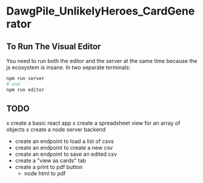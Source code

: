 # DawgPile_UnlikelyHeroes_CardGenerator

## To Run The Visual Editor 
You need to run both the editor and the server at the same time because the js ecosystem is insane.
In two separate terminals:
```bash
npm run server
# and
npm run editor
```

## TODO
x create a basic react app
x create a spreadsheet view for an array of objects
x create a node server backend
  - create an endpoint to load a list of csvs
  - create an endpoint to create a new csv
  - create an endpoint to save an edited csv
- create a "view as cards" tab
- create a print to pdf button
  - node html to pdf